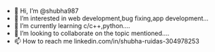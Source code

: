 - 👋 Hi, I’m @shubha987
- 👀 I’m interested in web development,bug fixing,app development...
- 🌱 I’m currently learning c/c++,python....
- 💞️ I’m looking to collaborate on the topic mentioned....
- 📫 How to reach me linkedin.com/in/shubha-ruidas-304978253


<!---
shubha987/shubha987 is a ✨ special ✨ repository because its `README.md` (this file) appears on your GitHub profile.
You can click the Preview link to take a look at your changes.
--->
